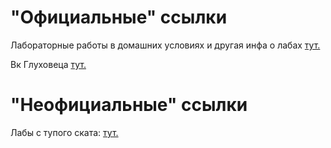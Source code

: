 # "Официальные" ссылки
Лабораторные работы в домашних условиях и другая инфа о лабах [тут.](https://mipt.ru/education/chair/physics/news/laboratornye_raboty_v_domashnikh_usloviyakh)  

Вк Глуховеца [тут.](https://vk.com/mitit)  

# "Неофициальные" ссылки
Лабы с тупого ската: [тут.](https://drive.google.com/drive/folders/0B9SFeF7JBQulfjR4RGVxbWNuMWFOMzhaY19nQ1dUQlZITFQ0bzR0aUdobGpFc3p5aU5ETXc)  
